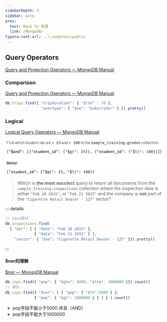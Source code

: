 ```yaml
---
sidebarDepth: 3
sidebar: auto
prev:
  text: Back To 目录
  link: /MongoDB/
typora-root-url: ..\.vuepress\public
---
```




## Query Operators

[Query and Projection Operators — MongoDB Manual](https://www.mongodb.com/docs/manual/reference/operator/query/)

### Comparison

[Query and Projection Operators — MongoDB Manual](https://www.mongodb.com/docs/manual/reference/operator/query/#comparison)

```js
db.trips.find({ "tripduration": { "$lte" : 70 },
                "usertype": { "$ne": "Subscriber" } }).pretty()
```

### Logical

[Logical Query Operators — MongoDB Manual](https://www.mongodb.com/docs/manual/reference/operator/query-logical/)

![image-20221014114747470](/images/MongoDB/image-20221014114747470.png)



> Which is **the most succinct** query to return all documents from the `sample_training.inspections` collection where the inspection date is either `"Feb 20 2015"`, or `"Feb 21 2015"` and the company is **not** part of the `"Cigarette Retail Dealer - 127"` sector?

::: details

```js
// $and隐式
db.inspections.find(
  { "$or": [ { "date": "Feb 20 2015" },
             { "date": "Feb 21 2015" } ],
    "sector": { "$ne": "Cigarette Retail Dealer - 127" }}).pretty()
```

:::



#### $nor的理解

[$nor — MongoDB Manual](https://www.mongodb.com/docs/manual/reference/operator/query/nor/)

```js
db.zips.find({ "pop": { "$gte": 5000, "$lte": 1000000 }}).count()
// 等价
db.zips.find({ "$nor": [ { "pop": { "$lt":5000 } },
             { "pop": { "$gt": 1000000 } } ] } ).count()
```

- pop字段不能小于5000 并且（AND）
- pop字段不能大于1000000